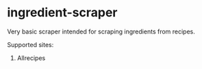 ﻿# ingredient-scraper

Very basic scraper intended for scraping ingredients from recipes.

Supported sites:  
1) Allrecipes
